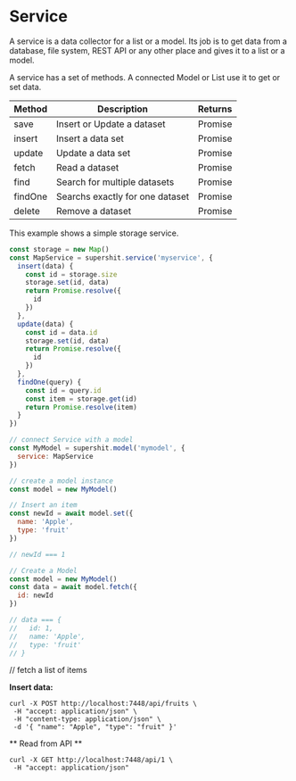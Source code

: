 Service
=======

A service is a data collector for a list or a model. Its job is to get data from a database, file system, REST API or any other place and gives it to a list or a model.

A service has a set of methods. A connected Model or List use it to get or set data.

Method | Description | Returns
-------|-------------|--------
save | Insert or Update a dataset | Promise
insert | Insert a data set | Promise
update | Update a data set | Promise
fetch | Read a dataset | Promise
find | Search for multiple datasets | Promise
findOne | Searchs exactly for one dataset | Promise
delete | Remove a dataset | Promise

This example shows a simple storage service.

```js
const storage = new Map()
const MapService = supershit.service('myservice', {
  insert(data) {
    const id = storage.size
    storage.set(id, data)
    return Promise.resolve({
      id
    })
  },
  update(data) {
    const id = data.id
    storage.set(id, data)
    return Promise.resolve({
      id
    })
  },
  findOne(query) {
    const id = query.id
    const item = storage.get(id)
    return Promise.resolve(item)
  }
})

// connect Service with a model
const MyModel = supershit.model('mymodel', {
  service: MapService
})

// create a model instance
const model = new MyModel()

// Insert an item
const newId = await model.set({
  name: 'Apple',
  type: 'fruit'
})

// newId === 1

// Create a Model
const model = new MyModel()
const data = await model.fetch({
  id: newId
})

// data === {
//   id: 1,
//   name: 'Apple',
//   type: 'fruit'
// }
```

// fetch a list of items


**Insert data:**  
```shell
curl -X POST http://localhost:7448/api/fruits \
 -H "accept: application/json" \
 -H "content-type: application/json" \
 -d '{ "name": "Apple", "type": "fruit" }'
```

** Read from API **

```shell
curl -X GET http://localhost:7448/api/1 \
 -H "accept: application/json"
```
